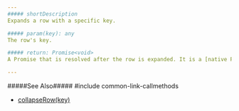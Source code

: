 ```yaml
---
##### shortDescription
Expands a row with a specific key.

##### param(key): any
The row's key.

##### return: Promise<void>
A Promise that is resolved after the row is expanded. It is a [native Promise](https://developer.mozilla.org/en-US/docs/Web/JavaScript/Reference/Global_Objects/Promise) or a [jQuery.Promise](https://api.jquery.com/Types/#Promise) when you use jQuery.

---
```

#####See Also#####
#include common-link-callmethods
- [collapseRow(key)](/api-reference/10%20UI%20Widgets/dxTreeList/3%20Methods/collapseRow(key).md '{basewidgetpath}/Methods/#collapseRowkey')